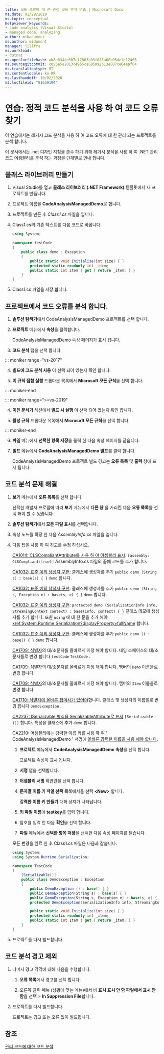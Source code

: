 ```yaml
---
title: 코드 오류에 대 한 관리 코드 분석 연습 | Microsoft Docs
ms.date: 01/29/2018
ms.topic: conceptual
helpviewer_keywords:
- code analysis [Visual Studio]
- managed code, analyzing
author: mikadumont
ms.author: midumont
manager: jillfra
ms.workload:
- dotnet
ms.openlocfilehash: ab8a834de307cf7803b93f025a68b95defe12466
ms.sourcegitcommit: c025a5e2013c4955ca685092b13e887ce64aaf64
ms.translationtype: MT
ms.contentlocale: ko-KR
ms.lasthandoff: 10/02/2020
ms.locfileid: "91659194"
---
```

# <a name="walkthrough-use-static-code-analysis-to-find-code-defects"></a>연습: 정적 코드 분석을 사용 하 여 코드 오류 찾기

이 연습에서는 레거시 코드 분석을 사용 하 여 코드 오류에 대 한 관리 되는 프로젝트를 분석 합니다.

이 문서에서는 .net 디자인 지침을 준수 하기 위해 레거시 분석을 사용 하 여 .NET 관리 코드 어셈블리를 분석 하는 과정을 단계별로 안내 합니다.

## <a name="create-a-class-library"></a>클래스 라이브러리 만들기

1. Visual Studio를 열고 **클래스 라이브러리 (.NET Framework)** 템플릿에서 새 프로젝트를 만듭니다.

1. 프로젝트 이름을 **CodeAnalysisManagedDemo**로 합니다.

1. 프로젝트를 만든 후 *Class1.cs* 파일을 엽니다.

1. Class1.cs의 기존 텍스트를 다음 코드로 바꿉니다.

   ```csharp
   using System;

   namespace testCode
   {
       public class demo : Exception
       {
           public static void Initialize(int size) { }
           protected static readonly int _item;
           public static int item { get { return _item; } }
       }
   }
   ```

1. Class1.cs 파일을 저장 합니다.

## <a name="analyze-the-project-for-code-defects"></a>프로젝트에서 코드 오류를 분석 합니다.

1. **솔루션 탐색기**에서 CodeAnalysisManagedDemo 프로젝트를 선택 합니다.

2. **프로젝트** 메뉴에서 **속성**을 클릭합니다.

   CodeAnalysisManagedDemo 속성 페이지가 표시 됩니다.

3. **코드 분석** 탭을 선택 합니다.

::: moniker range="vs-2017"

4. **빌드에 코드 분석 사용** 이 선택 되어 있는지 확인 합니다.

5. **이 규칙 집합 실행** 드롭다운 목록에서 **Microsoft 모든 규칙**을 선택 합니다.

::: moniker-end

::: moniker range=">=vs-2019"

4. **이진 분석기** 섹션에서 **빌드 시 실행** 이 선택 되어 있는지 확인 합니다.

5. **활성 규칙** 드롭다운 목록에서 **Microsoft 모든 규칙**을 선택 합니다.

::: moniker-end

6. **파일** 메뉴에서 **선택한 항목 저장**을 클릭 한 다음 속성 페이지를 닫습니다.

7. **빌드** 메뉴에서 **CodeAnalysisManagedDemo 빌드**를 클릭 합니다.

    CodeAnalysisManagedDemo 프로젝트 빌드 경고는 **오류 목록** 및 **출력** 창에 표시 됩니다.

## <a name="correct-the-code-analysis-issues"></a>코드 분석 문제 해결

1. **보기** 메뉴에서 **오류 목록**를 선택 합니다.

    선택한 개발자 프로필에 따라 **보기** 메뉴에서 **다른 창** 을 가리킨 다음 **오류 목록**를 선택 해야 할 수 있습니다.

1. **솔루션 탐색기**에서 **모든 파일 표시**를 선택합니다.

1. 속성 노드를 확장 한 다음 *AssemblyInfo.cs* 파일을 엽니다.

1. 다음 팁을 사용 하 여 경고를 수정 하십시오.

   [CA1014: CLSCompliantAttribute를 사용 하 여 어셈블리 표시](/dotnet/fundamentals/code-analysis/quality-rules/ca1014): `[assembly: CLSCompliant(true)]` AssemblyInfo.cs 파일의 끝에 코드를 추가 합니다.

   [CA1032: 표준 예외 생성자 구현](/dotnet/fundamentals/code-analysis/quality-rules/ca1032): 클래스에 생성자를 추가 `public demo (String s) : base(s) { }` `demo` 합니다.

   [CA1032: 표준 예외 생성자 구현](/dotnet/fundamentals/code-analysis/quality-rules/ca1032): 클래스에 생성자를 추가 `public demo (String s, Exception e) : base(s, e) { }` `demo` 합니다.

   [CA1032: 표준 예외 생성자 구현](/dotnet/fundamentals/code-analysis/quality-rules/ca1032): `protected demo (SerializationInfo info, StreamingContext context) : base(info, context) { }` 클래스 데모에 생성자를 추가 합니다. 또한 `using` 에 대 한 문을 추가 해야 <xref:System.Runtime.Serialization?displayProperty=fullName> 합니다.

   [CA1032: 표준 예외 생성자 구현](/dotnet/fundamentals/code-analysis/quality-rules/ca1032): 클래스에 생성자를 추가 `public demo () : base() { }` `demo` 합니다.

   [CA1709: 식별자](../code-quality/ca1709.md)의 대/소문자를 올바르게 지정 해야 합니다. 네임 스페이스의 대/소문자를로 변경 합니다 `testCode` `TestCode` .

   [CA1709: 식별자](../code-quality/ca1709.md)의 대/소문자를 올바르게 지정 해야 합니다. 멤버의 `Demo` 이름을로 변경 합니다.

   [CA1709: 식별자](../code-quality/ca1709.md)의 대/소문자를 올바르게 지정 해야 합니다. 멤버의 `Item` 이름을로 변경 합니다.

   [CA1710: 식별자에 올바른 접미사가 있어야](/dotnet/fundamentals/code-analysis/quality-rules/ca1710)합니다. 클래스 및 생성자의 이름을로 변경 합니다 `DemoException` .

   [CA2237: ISerializable 형식을 SerializableAttribute로 표시](/dotnet/fundamentals/code-analysis/quality-rules/ca2237) `[Serializable ()]` 합니다. 특성을 클래스에 추가 `demo` 합니다.

   CA2210: 어셈블리에는 강력한 이름 키를 사용 하 여 ' CodeAnalysisManagedDemo ' 서명에 [올바른 강력한 이름을 사용 해야 합니다](../code-quality/ca2210.md).

   1. **프로젝트** 메뉴에서 **CodeAnalysisManagedDemo 속성**을 선택 합니다.

      프로젝트 속성이 표시 됩니다.

   1. **서명** 탭을 선택합니다.

   1. **어셈블리 서명** 확인란을 선택 합니다.

   1. **문자열 이름 키 파일 선택** 목록에서을 선택 **\<New>** 합니다.

      **강력한 이름 키 만들기** 대화 상자가 나타납니다.

   1. **키 파일 이름**에 **testkey**를 입력 합니다.

   1. 암호를 입력 한 다음 **확인**을 선택 합니다.

   1. **파일** 메뉴에서 **선택한 항목 저장**을 선택한 다음 속성 페이지를 닫습니다.

   모든 변경을 완료 한 후 Class1.cs 파일은 다음과 같습니다.

   ```csharp
   using System;
   using System.Runtime.Serialization;

   namespace TestCode
   {
       [Serializable()]
       public class DemoException : Exception
       {
           public DemoException () : base() { }
           public DemoException(String s) : base(s) { }
           public DemoException(String s, Exception e) : base(s, e) { }
           protected DemoException(SerializationInfo info, StreamingContext context) : base(info, context) { }

           public static void Initialize(int size) { }
           protected static readonly int _item;
           public static int Item { get { return _item; } }
       }
   }
   ```

1. 프로젝트를 다시 빌드합니다.

## <a name="exclude-code-analysis-warnings"></a>코드 분석 경고 제외

1. 나머지 경고 각각에 대해 다음을 수행합니다.

    1. **오류 목록**에서 경고를 선택 합니다.

    1. 오른쪽 클릭 메뉴 (상황에 맞는 메뉴)에서 비 **표시 표시 안 함 파일에서 표시 안 함**을 선택  >  **In Suppression File**합니다.

1. 프로젝트를 다시 빌드합니다.

     프로젝트는 경고 또는 오류 없이 빌드됩니다.

## <a name="see-also"></a>참조

[관리 코드에 대한 코드 분석](../code-quality/code-analysis-for-managed-code-overview.md)
